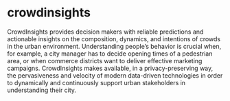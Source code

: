 # crowdinsights

CrowdInsights provides decision makers with reliable predictions and actionable insights on the composition, dynamics, and intentions of crowds in the urban environment. Understanding people’s behavior is crucial when, for example, a city manager has to decide opening times of a pedestrian area, or when commerce districts want to deliver effective marketing campaigns. CrowdInsights makes available, in a privacy-preserving way, the pervasiveness and velocity of modern data-driven technologies in order to dynamically and continuously support urban stakeholders in understanding their city.

